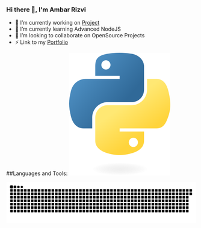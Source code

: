 ### Hi there 👋, I'm Ambar Rizvi



- 🔭 I’m currently working on [Project](https://onepost.sasone.in/)
- 🌱 I’m currently learning Advanced NodeJS
- 👯 I’m looking to collaborate on OpenSource Projects
- ⚡ Link to my [Portfolio](https://ambarr06.pythonanywhere.com/)

##Languages and Tools:
[]((https://github.com/Ambar-06/Ambar-06/blob/main/python-logo-only.png)(https://www.postman.com/))
[![](https://github.com/Ambar-06/Ambar-06/blob/main/python-logo-only.png)](https://www.python.org/)

![](https://github.com/Ambar-06/Ambar-06/blob/main/snakegame.svg)
